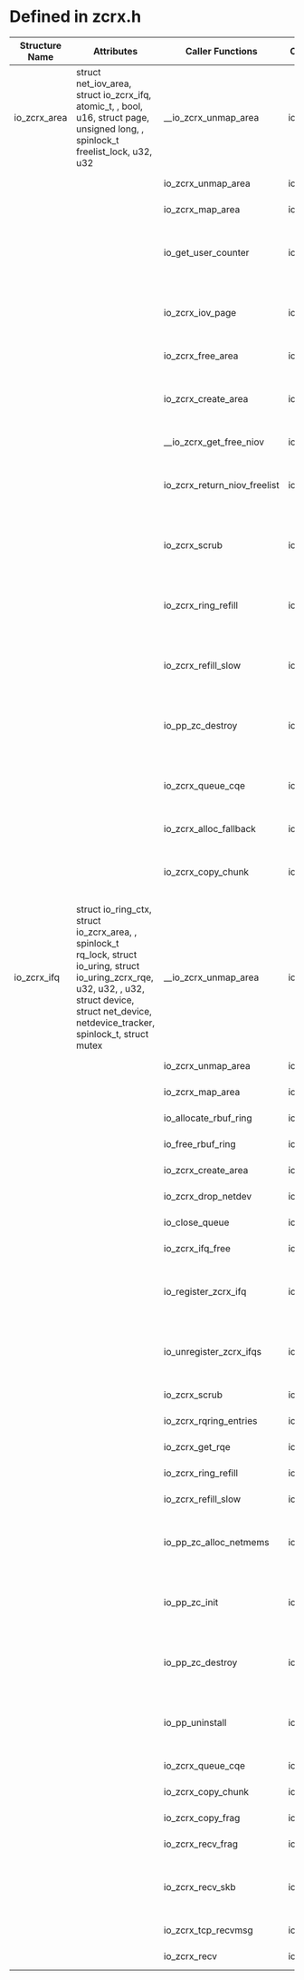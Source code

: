 # Defined in zcrx.h

| Structure Name | Attributes | Caller Functions | Caller Source | Usage |
| - | - | - | - | - |
| io_zcrx_area | struct net_iov_area, struct io_zcrx_ifq, atomic_t, , bool, u16, struct page, unsigned long, , spinlock_t freelist_lock, u32, u32 | __io_zcrx_unmap_area | io_uring/zcrx.c | function parameter |
| | | io_zcrx_unmap_area | io_uring/zcrx.c | function parameter |
| | | io_zcrx_map_area | io_uring/zcrx.c | function parameter |
| | | io_get_user_counter | io_uring/zcrx.c | initialized local variable, function parameter |
| | | io_zcrx_iov_page | io_uring/zcrx.c | initialized local variable, function parameter |
| | | io_zcrx_free_area | io_uring/zcrx.c | function parameter |
| | | io_zcrx_create_area | io_uring/zcrx.c | function parameter, declared local variable |
| | | __io_zcrx_get_free_niov | io_uring/zcrx.c | function parameter |
| | | io_zcrx_return_niov_freelist | io_uring/zcrx.c | initialized local variable, function parameter |
| | | io_zcrx_scrub | io_uring/zcrx.c | initialized local variable, function parameter |
| | | io_zcrx_ring_refill | io_uring/zcrx.c | function parameter, declared local variable |
| | | io_zcrx_refill_slow | io_uring/zcrx.c | initialized local variable, function parameter |
| | | io_pp_zc_destroy | io_uring/zcrx.c | initialized local variable, function parameter |
| | | io_zcrx_queue_cqe | io_uring/zcrx.c | function parameter, declared local variable |
| | | io_zcrx_alloc_fallback | io_uring/zcrx.c | function parameter |
| | | io_zcrx_copy_chunk | io_uring/zcrx.c | initialized local variable, function parameter |
| io_zcrx_ifq | struct io_ring_ctx, struct io_zcrx_area, , spinlock_t rq_lock, struct io_uring, struct io_uring_zcrx_rqe, u32, u32, , u32, struct device, struct net_device, netdevice_tracker, spinlock_t, struct mutex | __io_zcrx_unmap_area | io_uring/zcrx.c | function parameter |
| | | io_zcrx_unmap_area | io_uring/zcrx.c | function parameter |
| | | io_zcrx_map_area | io_uring/zcrx.c | function parameter |
| | | io_allocate_rbuf_ring | io_uring/zcrx.c | function parameter |
| | | io_free_rbuf_ring | io_uring/zcrx.c | function parameter |
| | | io_zcrx_create_area | io_uring/zcrx.c | function parameter |
| | | io_zcrx_drop_netdev | io_uring/zcrx.c | function parameter |
| | | io_close_queue | io_uring/zcrx.c | function parameter |
| | | io_zcrx_ifq_free | io_uring/zcrx.c | function parameter |
| | | io_register_zcrx_ifq | io_uring/zcrx.c | function parameter, declared local variable |
| | | io_unregister_zcrx_ifqs | io_uring/zcrx.c | initialized local variable, function parameter |
| | | io_zcrx_scrub | io_uring/zcrx.c | function parameter |
| | | io_zcrx_rqring_entries | io_uring/zcrx.c | function parameter |
| | | io_zcrx_get_rqe | io_uring/zcrx.c | function parameter |
| | | io_zcrx_ring_refill | io_uring/zcrx.c | function parameter |
| | | io_zcrx_refill_slow | io_uring/zcrx.c | function parameter |
| | | io_pp_zc_alloc_netmems | io_uring/zcrx.c | initialized local variable, function parameter |
| | | io_pp_zc_init | io_uring/zcrx.c | initialized local variable, function parameter |
| | | io_pp_zc_destroy | io_uring/zcrx.c | initialized local variable, function parameter |
| | | io_pp_uninstall | io_uring/zcrx.c | initialized local variable, function parameter |
| | | io_zcrx_queue_cqe | io_uring/zcrx.c | function parameter |
| | | io_zcrx_copy_chunk | io_uring/zcrx.c | function parameter |
| | | io_zcrx_copy_frag | io_uring/zcrx.c | function parameter |
| | | io_zcrx_recv_frag | io_uring/zcrx.c | function parameter |
| | | io_zcrx_recv_skb | io_uring/zcrx.c | initialized local variable, function parameter |
| | | io_zcrx_tcp_recvmsg | io_uring/zcrx.c | function parameter |
| | | io_zcrx_recv | io_uring/zcrx.h | function parameter |
